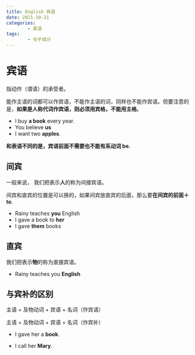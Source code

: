 ```yaml
---
title: English 宾语
date: 2021-10-21
categories:
        - 英语
tags:
        - 句子成分
---
```


# 宾语

指动作（谓语）的承受者。

能作主语的词都可以作宾语，不能作主语的词，同样也不能作宾语。但要注意的是，**如果是人称代词作宾语，则必须用宾格，不能用主格**。

- I buy **a book** every year.
- You believe **us**
- I want two **apples**.

**和表语不同的是，宾语前面不需要也不能有系动词 be.**

## 间宾

一般来说， 我们把表示**人**的称为间接宾语。

间宾和直宾的位置是可以换的，如果间宾放直宾的后面，那么要**在间宾的前面＋ to**.

- Rainy teaches **you** English
- I gave a book to **her**
- I gave **them** books

## 直宾

我们把表示**物**的称为直接宾语。

- Rainy teaches you **English**

## 与宾补的区别

主语 + 及物动词 + 宾语 + 名词（作宾语）

主语 + 及物动词 + 宾语 + 名词（作宾补）

- I gave her a **book**.

- I call her **Mary**.
